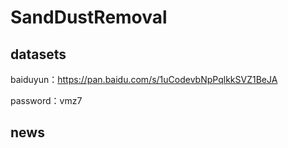 # SandDustRemoval

## datasets

baiduyun：https://pan.baidu.com/s/1uCodevbNpPqlkkSVZ1BeJA 

password：vmz7 

## news

